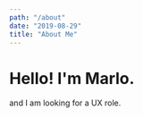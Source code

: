 ```yaml
---
path: "/about"
date: "2019-08-29"
title: "About Me"
---
```


# Hello! I'm Marlo.

and I am looking for a UX role.